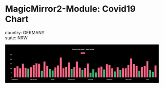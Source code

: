 # MagicMirror2-Module: Covid19 Chart

country: GERMANY  
state: NRW

<img src="./chart.png" alt="chart">
